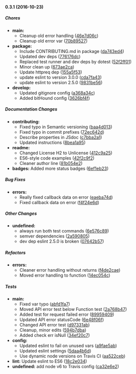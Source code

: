 #### 0.3.1 (2016-10-23)

##### Chores

* **main:**
  * Cleanup old error handling ([46e7d06c](https://github.com/fvdm/nodejs-planetos/commit/46e7d06cf7af39c5e9f930453c635371c3bb590f))
  * Cleanup old error var ([70b89527](https://github.com/fvdm/nodejs-planetos/commit/70b89527eb4a41c08e9696505f665091acf525a8))
* **package:**
  * Include CONTRIBUTING.md in package ([da743ed4](https://github.com/fvdm/nodejs-planetos/commit/da743ed427d958ce1f870f9c83752efefec6c746))
  * Updated dev deps ([776176dc](https://github.com/fvdm/nodejs-planetos/commit/776176dc0c7289e0bbbba66b385a09add8f623b7))
  * Replaced test runner and dev deps by dotest ([52f2ff01](https://github.com/fvdm/nodejs-planetos/commit/52f2ff01d5df15a991d191329e68a97bf76dcbd2))
  * Minor clean up ([673ae2ca](https://github.com/fvdm/nodejs-planetos/commit/673ae2ca1ccfd678acd08c72c3f2add628a9ef35))
  * Update httpreq dep ([155a5f53](https://github.com/fvdm/nodejs-planetos/commit/155a5f53a43eb964482024313875cd5845191c73))
  * update eslint to version 3.0.0 ([cda7fa43](https://github.com/fvdm/nodejs-planetos/commit/cda7fa43968d43603d6a8b9b24647ead1d760ee8))
  * update eslint to version 2.5.0 ([9831be56](https://github.com/fvdm/nodejs-planetos/commit/9831be568827183caf116658f369c305021fc92d))
* **develop:**
  * Updated gitignore config ([a368a34c](https://github.com/fvdm/nodejs-planetos/commit/a368a34c48277c28f0f7ced7af2a2de30856d223))
  * Added bitHound config ([3626bf4f](https://github.com/fvdm/nodejs-planetos/commit/3626bf4f71c7b2a6f855c850da954123837f30dc))

##### Documentation Changes

* **contributing:**
  * Fixed typo in Semantic versioning ([baa4d013](https://github.com/fvdm/nodejs-planetos/commit/baa4d013d87a9eb280ad7093eb217ad75a99581d))
  * Fixed typo in commit prefixes ([72ec642d](https://github.com/fvdm/nodejs-planetos/commit/72ec642d2642f6df87d6936117c335388aa749cd))
  * Describe properties in JSdoc ([c7bba2a1](https://github.com/fvdm/nodejs-planetos/commit/c7bba2a1a55700204b2e51a085291eb7eb525571))
  * Updated instructions ([8bea1a95](https://github.com/fvdm/nodejs-planetos/commit/8bea1a95d5af09a3b64794559ea7017649b3229f))
* **readme:**
  * Changed License H2 to Unlicense ([412c9a25](https://github.com/fvdm/nodejs-planetos/commit/412c9a25d6d0b09bc920a8c60823fe941a6b67b1))
  * ES6-style code examples ([42f2c9f2](https://github.com/fvdm/nodejs-planetos/commit/42f2c9f2fa6604e8277f6ded36298115501d2ce8))
  * Cleaner author line ([81b054e2](https://github.com/fvdm/nodejs-planetos/commit/81b054e21325bcace52b6f22a90b90834cb1962d))
* **badges:** Added more status badges ([6ef1eb23](https://github.com/fvdm/nodejs-planetos/commit/6ef1eb2377a019c00e8f363601342bc5f176facd))

##### Bug Fixes

* **errors:**
  * Really fixed callback data on error ([eaeba74d](https://github.com/fvdm/nodejs-planetos/commit/eaeba74d381e0ee1e585385b2ff4cb5466c7d17f))
  * Fixed callback data on error ([f4f24e6d](https://github.com/fvdm/nodejs-planetos/commit/f4f24e6d41237b3d64b20509325a24c15aa35536))

##### Other Changes

* **undefined:**
  * always run both test commands ([6e576c89](https://github.com/fvdm/nodejs-planetos/commit/6e576c8992f43e5f555794baedf2dceef9de873e))
  * semver dependencies ([2a590805](https://github.com/fvdm/nodejs-planetos/commit/2a590805c233a8a5395900ad4b6a37204a62f08d))
  * dev dep eslint 2.5.0 is broken ([07642b57](https://github.com/fvdm/nodejs-planetos/commit/07642b573160dd92ab95f854b84ba4162c9092e9))

##### Refactors

* **errors:**
  * Cleaner error handling without returns ([f4de2cae](https://github.com/fvdm/nodejs-planetos/commit/f4de2caeed9bd70e0f467b1683794acb07d31fcb))
  * Moved error handling to function ([14ec054c](https://github.com/fvdm/nodejs-planetos/commit/14ec054cfc08b478417647c22250ec7745e5c882))

##### Tests

* **main:**
  * Fixed var typo ([abfd1fa7](https://github.com/fvdm/nodejs-planetos/commit/abfd1fa7a1e11f5376ea963456e016b0cddcda25))
  * Moved API error test below Function test ([2a768b47](https://github.com/fvdm/nodejs-planetos/commit/2a768b473f5d24ea3126c3bec8a88731d8d20900))
  * Added test for request failed error ([89959409](https://github.com/fvdm/nodejs-planetos/commit/89959409a13b454ad08d862c0ccfe5bc66ba9865))
  * Updated API error statusCode ([6e48f06f](https://github.com/fvdm/nodejs-planetos/commit/6e48f06f885cd8fc86085e1d9ef316dd24cdf536))
  * Changed API error test ([d97331ab](https://github.com/fvdm/nodejs-planetos/commit/d97331ab583fb36be339d51152acd9532864de38))
  * Cleanup, minor edits ([594b7dba](https://github.com/fvdm/nodejs-planetos/commit/594b7dbaa56a1fb1f52764ac4799c0265a33d8d1))
  * Added check err isNull ([34ef20c7](https://github.com/fvdm/nodejs-planetos/commit/34ef20c7bc2895fae3387c2e6d53a1cd9cb9f0e5))
* **config:**
  * Updated eslint to fail on unused vars ([a9fae5ab](https://github.com/fvdm/nodejs-planetos/commit/a9fae5ab1cabdd475bc1699794d1ec469599b139))
  * Updated eslint settings ([5daa4b6d](https://github.com/fvdm/nodejs-planetos/commit/5daa4b6dc7538df0a06b232ae049c38e93fb36d0))
  * Use dynamic node versions on Travis CI ([aa522ceb](https://github.com/fvdm/nodejs-planetos/commit/aa522cebb917e2e67eb2b98bebd9badbc7fa38ed))
* **lint:** Update eslint to ES6 ([18c2e034](https://github.com/fvdm/nodejs-planetos/commit/18c2e0346bcee8c31ffce2348e1f89f72d359011))
* **undefined:** add node v6 to Travis config ([ca32e6e2](https://github.com/fvdm/nodejs-planetos/commit/ca32e6e2049e11c3882839b3134f0f757b3f6edb))

